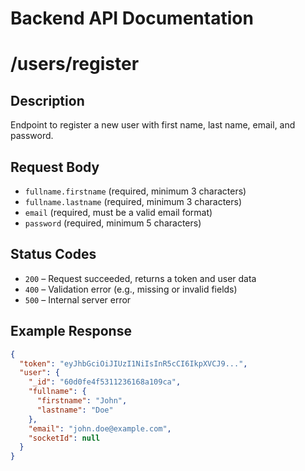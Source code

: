 # Backend API Documentation

# /users/register

## Description

Endpoint to register a new user with first name, last name, email, and password.

## Request Body

- `fullname.firstname` (required, minimum 3 characters)
- `fullname.lastname` (required, minimum 3 characters)
- `email` (required, must be a valid email format)
- `password` (required, minimum 5 characters)

## Status Codes

- `200` – Request succeeded, returns a token and user data
- `400` – Validation error (e.g., missing or invalid fields)
- `500` – Internal server error

## Example Response

```json
{
  "token": "eyJhbGciOiJIUzI1NiIsInR5cCI6IkpXVCJ9...",
  "user": {
    "_id": "60d0fe4f5311236168a109ca",
    "fullname": {
      "firstname": "John",
      "lastname": "Doe"
    },
    "email": "john.doe@example.com",
    "socketId": null
  }
}
```
